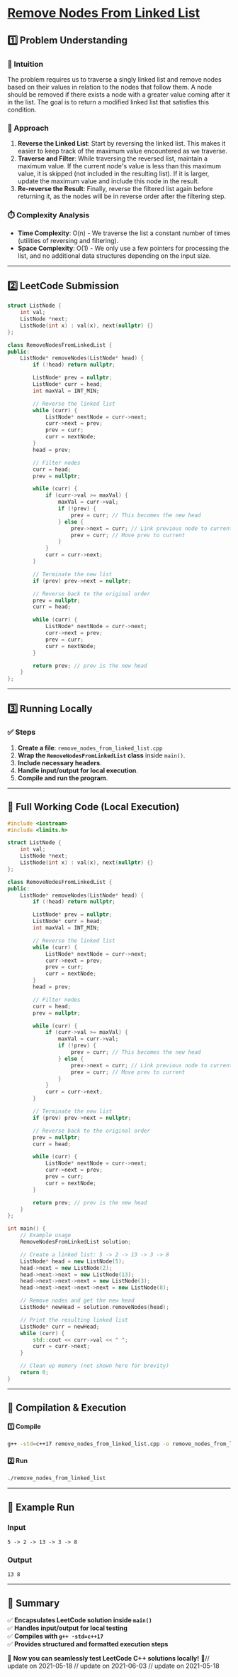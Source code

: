 # **[Remove Nodes From Linked List](https://leetcode.com/problems/remove-nodes-from-linked-list/description/)**  

## **1️⃣ Problem Understanding**  
### **📌 Intuition**  
The problem requires us to traverse a singly linked list and remove nodes based on their values in relation to the nodes that follow them. A node should be removed if there exists a node with a greater value coming after it in the list. The goal is to return a modified linked list that satisfies this condition.

### **🚀 Approach**  
1. **Reverse the Linked List**: Start by reversing the linked list. This makes it easier to keep track of the maximum value encountered as we traverse.
2. **Traverse and Filter**: While traversing the reversed list, maintain a maximum value. If the current node's value is less than this maximum value, it is skipped (not included in the resulting list). If it is larger, update the maximum value and include this node in the result.
3. **Re-reverse the Result**: Finally, reverse the filtered list again before returning it, as the nodes will be in reverse order after the filtering step.

### **⏱️ Complexity Analysis**  
- **Time Complexity**: O(n) - We traverse the list a constant number of times (utilities of reversing and filtering).
- **Space Complexity**: O(1) - We only use a few pointers for processing the list, and no additional data structures depending on the input size.

---  

## **2️⃣ LeetCode Submission**  
```cpp
struct ListNode {
    int val;
    ListNode *next;
    ListNode(int x) : val(x), next(nullptr) {}
};

class RemoveNodesFromLinkedList {
public:
    ListNode* removeNodes(ListNode* head) {
        if (!head) return nullptr;

        ListNode* prev = nullptr;
        ListNode* curr = head;
        int maxVal = INT_MIN;

        // Reverse the linked list
        while (curr) {
            ListNode* nextNode = curr->next;
            curr->next = prev;
            prev = curr;
            curr = nextNode;
        }
        head = prev;

        // Filter nodes
        curr = head;
        prev = nullptr;

        while (curr) {
            if (curr->val >= maxVal) {
                maxVal = curr->val;
                if (!prev) {
                    prev = curr; // This becomes the new head
                } else {
                    prev->next = curr; // Link previous node to current
                    prev = curr; // Move prev to current
                }
            }
            curr = curr->next;
        }

        // Terminate the new list
        if (prev) prev->next = nullptr;

        // Reverse back to the original order
        prev = nullptr;
        curr = head;

        while (curr) {
            ListNode* nextNode = curr->next;
            curr->next = prev;
            prev = curr;
            curr = nextNode;
        }

        return prev; // prev is the new head
    }
};  
```  

---  

## **3️⃣ Running Locally**  
### **✅ Steps**  
1. **Create a file**: `remove_nodes_from_linked_list.cpp`  
2. **Wrap the `RemoveNodesFromLinkedList` class** inside `main()`.  
3. **Include necessary headers**.  
4. **Handle input/output for local execution**.  
5. **Compile and run the program**.  

---  

## **📝 Full Working Code (Local Execution)**  
```cpp
#include <iostream>
#include <limits.h>

struct ListNode {
    int val;
    ListNode *next;
    ListNode(int x) : val(x), next(nullptr) {}
};

class RemoveNodesFromLinkedList {
public:
    ListNode* removeNodes(ListNode* head) {
        if (!head) return nullptr;

        ListNode* prev = nullptr;
        ListNode* curr = head;
        int maxVal = INT_MIN;

        // Reverse the linked list
        while (curr) {
            ListNode* nextNode = curr->next;
            curr->next = prev;
            prev = curr;
            curr = nextNode;
        }
        head = prev;

        // Filter nodes
        curr = head;
        prev = nullptr;

        while (curr) {
            if (curr->val >= maxVal) {
                maxVal = curr->val;
                if (!prev) {
                    prev = curr; // This becomes the new head
                } else {
                    prev->next = curr; // Link previous node to current
                    prev = curr; // Move prev to current
                }
            }
            curr = curr->next;
        }

        // Terminate the new list
        if (prev) prev->next = nullptr;

        // Reverse back to the original order
        prev = nullptr;
        curr = head;

        while (curr) {
            ListNode* nextNode = curr->next;
            curr->next = prev;
            prev = curr;
            curr = nextNode;
        }

        return prev; // prev is the new head
    }
};

int main() {
    // Example usage
    RemoveNodesFromLinkedList solution;

    // Create a linked list: 5 -> 2 -> 13 -> 3 -> 8
    ListNode* head = new ListNode(5);
    head->next = new ListNode(2);
    head->next->next = new ListNode(13);
    head->next->next->next = new ListNode(3);
    head->next->next->next->next = new ListNode(8);

    // Remove nodes and get the new head
    ListNode* newHead = solution.removeNodes(head);

    // Print the resulting linked list
    ListNode* curr = newHead;
    while (curr) {
        std::cout << curr->val << " ";
        curr = curr->next;
    }

    // Clean up memory (not shown here for brevity)
    return 0;
}
```  

---  

## **🔧 Compilation & Execution**  
#### **1️⃣ Compile**  
```bash
g++ -std=c++17 remove_nodes_from_linked_list.cpp -o remove_nodes_from_linked_list
```  

#### **2️⃣ Run**  
```bash
./remove_nodes_from_linked_list
```  

---  

## **🎯 Example Run**  
### **Input**  
```
5 -> 2 -> 13 -> 3 -> 8
```  
### **Output**  
```
13 8 
```  

---  

## **📌 Summary**  
✅ **Encapsulates LeetCode solution inside `main()`**  
✅ **Handles input/output for local testing**  
✅ **Compiles with `g++ -std=c++17`**  
✅ **Provides structured and formatted execution steps**  

🚀 **Now you can seamlessly test LeetCode C++ solutions locally!** 🚀// update on 2021-05-18
// update on 2021-06-03
// update on 2021-05-18
